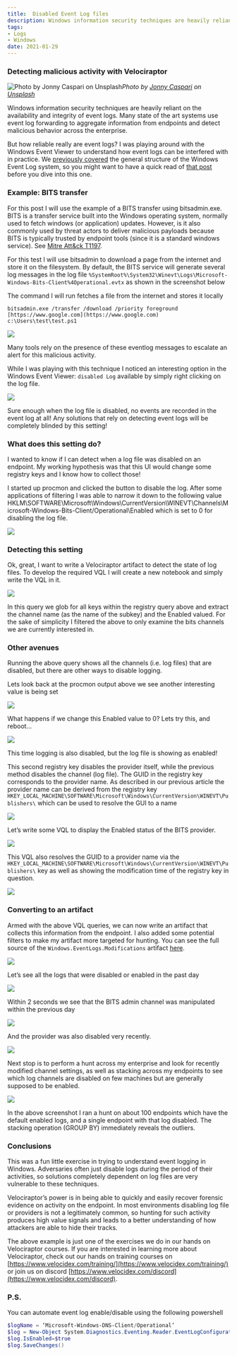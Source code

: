 ```yaml
---
title:  Disabled Event Log files
description: Windows information security techniques are heavily reliant on the availability and integrity of event logs. Many state of the art systems use event log forwarding to aggregate information from endpoints and detect malicious behavior across the enterprise. Did you know that logs can be trivially disabled? Learn how Velociraptor can help...
tags:
- Logs
- Windows
date: 2021-01-29
---
```


### Detecting malicious activity with Velociraptor

![Photo by [Jonny Caspari](https://unsplash.com/@jonnysplsh?utm_source=medium&utm_medium=referral) on [Unsplash](https://unsplash.com?utm_source=medium&utm_medium=referral)](https://cdn-images-1.medium.com/max/11520/0*8Z6QxIV2lCx4PYPT)*Photo by [Jonny Caspari](https://unsplash.com/@jonnysplsh?utm_source=medium&utm_medium=referral) on [Unsplash](https://unsplash.com?utm_source=medium&utm_medium=referral)*

Windows information security techniques are heavily reliant on the availability and integrity of event logs. Many state of the art systems use event log forwarding to aggregate information from endpoints and detect malicious behavior across the enterprise.

But how reliable really are event logs? I was playing around with the Windows Event Viewer to understand how event logs can be interfered with in practice. We [previously covered](https://medium.com/velociraptor-ir/windows-event-logs-d8d8e615c9ca) the general structure of the Windows Event Log system, so you might want to have a quick read of [that post](https://medium.com/velociraptor-ir/windows-event-logs-d8d8e615c9ca) before you dive into this one.

### Example: BITS transfer

For this post I will use the example of a BITS transfer using bitsadmin.exe. BITS is a transfer service built into the Windows operating system, normally used to fetch windows (or application) updates. However, is it also commonly used by threat actors to deliver malicious payloads because BITS is typically trusted by endpoint tools (since it is a standard windows service). See [Mitre Att&ck T1197](https://attack.mitre.org/techniques/T1197/).

For this test I will use bitsadmin to download a page from the internet and store it on the filesystem. By default, the BITS service will generate several log messages in the log file `%SystemRoot%\System32\Winevt\Logs\Microsoft-Windows-Bits-Client%4Operational.evtx` as shown in the screenshot below

The command I will run fetches a file from the internet and stores it locally

```shell
bitsadmin.exe /transfer /download /priority foreground [https://www.google.com](https://www.google.com) c:\Users\test\test.ps1
```

![](../../img/1o74NoHxr20avTkbAplRlHQ.png)

Many tools rely on the presence of these eventlog messages to escalate an alert for this malicious activity.

While I was playing with this technique I noticed an interesting option in the Windows Event Viewer: `disabled Log` available by simply right clicking on the log file.

![](../../img/1oOg5MAjs9uLe6SoqcRhBGg.png)

Sure enough when the log file is disabled, no events are recorded in the event log at all! Any solutions that rely on detecting event logs will be completely blinded by this setting!

### What does this setting do?

I wanted to know if I can detect when a log file was disabled on an endpoint. My working hypothesis was that this UI would change some registry keys and I know how to collect those!

I started up procmon and clicked the button to disable the log. After some applications of filtering I was able to narrow it down to the following value HKLM\SOFTWARE\Microsoft\Windows\CurrentVersion\WINEVT\Channels\Microsoft-Windows-Bits-Client/Operational\Enabled which is set to 0 for disabling the log file.

![](../../img/12sb1bdsZuU3ghB9CTWVAZQ.png)

### Detecting this setting

Ok, great, I want to write a Velociraptor artifact to detect the state of log files. To develop the required VQL I will create a new notebook and simply write the VQL in it.

![](../../img/1qh7B-LH8fyaxXauzuqI0dw.png)

In this query we glob for all keys within the registry query above and extract the channel name (as the name of the subkey) and the Enabled valued. For the sake of simplicity I filtered the above to only examine the bits channels we are currently interested in.

### Other avenues

Running the above query shows all the channels (i.e. log files) that are disabled, but there are other ways to disable logging.

Lets look back at the procmon output above we see another interesting value is being set

![](../../img/1WJRSRw7s8d_gSVwaRZ8p8w.png)

What happens if we change this Enabled value to 0? Lets try this, and reboot…

![](../../img/1g-lvFbFw2yO_c8DqOvEvjQ.png)

This time logging is also disabled, but the log file is showing as enabled!

This second registry key disables the provider itself, while the previous method disables the channel (log file). The GUID in the registry key corresponds to the provider name. As described in our previous article the provider name can be derived from the registry key `HKEY_LOCAL_MACHINE\SOFTWARE\Microsoft\Windows\CurrentVersion\WINEVT\Publishers\` which can be used to resolve the GUI to a name

![](../../img/1bgC3WMCTWXcFxudRwqFxhQ.png)

Let’s write some VQL to display the Enabled status of the BITS provider.

![](../../img/1WUWEOGrqJyO7sRYoYFrZtA.png)

This VQL also resolves the GUID to a provider name via the `HKEY_LOCAL_MACHINE\SOFTWARE\Microsoft\Windows\CurrentVersion\WINEVT\Publishers\` key as well as showing the modification time of the registry key in question.

![](../../img/1UMnEn1TwNkXMpFW0NZqNww.png)

### Converting to an artifact

Armed with the above VQL queries, we can now write an artifact that collects this information from the endpoint. I also added some potential filters to make my artifact more targeted for hunting. You can see the full source of the `Windows.EventLogs.Modifications` artifact [here](https://github.com/Velocidex/velociraptor/blob/master/artifacts/definitions/Windows/EventLogs/Modifications.yaml).

![](../../img/1qjwC5Ct0Y9udkI0QwPRUUg.png)

Let’s see all the logs that were disabled or enabled in the past day

![](../../img/1lfyqJjJym9MFUa0xDDfnsw.png)

Within 2 seconds we see that the BITS admin channel was manipulated within the previous day

![](../../img/1Kk0EeHBU1e1AaofCPf6PQQ.png)

And the provider was also disabled very recently.

![](../../img/17IoSXoPVQYO0G3ZAKT5Ltg.png)

Next stop is to perform a hunt across my enterprise and look for recently modified channel settings, as well as stacking across my endpoints to see which log channels are disabled on few machines but are generally supposed to be enabled.

![](../../img/1tcJ3Y2gO3ILG1FtpMghThg.png)

In the above screenshot I ran a hunt on about 100 endpoints which have the default enabled logs, and a single endpoint with that log disabled. The stacking operation (GROUP BY) immediately reveals the outliers.

### Conclusions

This was a fun little exercise in trying to understand event logging in Windows. Adversaries often just disable logs during the period of their activities, so solutions completely dependent on log files are very vulnerable to these techniques.

Velociraptor’s power is in being able to quickly and easily recover forensic evidence on activity on the endpoint. In most environments disabling log file or providers is not a legitimately common, so hunting for such activity produces high value signals and leads to a better understanding of how attackers are able to hide their tracks.

The above example is just one of the exercises we do in our hands on Velociraptor courses. If you are interested in learning more about Velociraptor, check out our hands on training courses on [https://www.velocidex.com/training/](https://www.velocidex.com/training/) or join us on discord [https://www.velocidex.com/discord](https://www.velocidex.com/discord).

### P.S.

You can automate event log enable/disable using the following powershell

```powershell
$logName = ‘Microsoft-Windows-DNS-Client/Operational’
$log = New-Object System.Diagnostics.Eventing.Reader.EventLogConfiguration $logName
$log.IsEnabled=$true
$log.SaveChanges()
```
